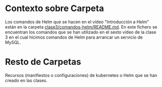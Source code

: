 # Contexto sobre Carpeta

Los comandos de Helm que se hacen en el vídeo "Introducción a Helm" están en la carpeta [clase3/comandos-helm/README.md](./comandos-helm/README.md).
En este fichero se encuentran los comandos que se han utilizado en el sexto vídeo de la clase 3 en el cual hicimos comandos de Helm para arrancar un servicio de MySQL.

# Resto de Carpetas

Recursos (manifiestos o configuraciones) de kubernetes o Helm que se han creado en las clases.

